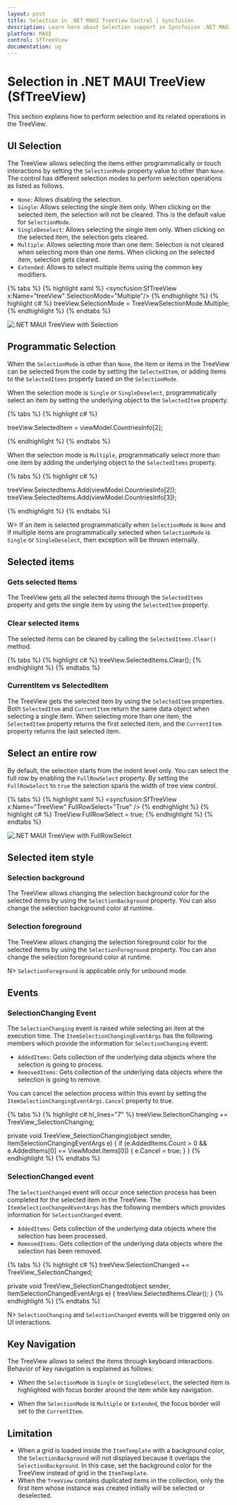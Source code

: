 ```yaml
---
layout: post
title: Selection in .NET MAUI TreeView Control | Syncfusion
description: Learn here about Selection support in Syncfusion .NET MAUI TreeView (SfTreeView) control and more.
platform: MAUI
control: SfTreeView
documentation: ug
---
```


# Selection in .NET MAUI TreeView (SfTreeView)

This section explains how to perform selection and its related operations in the TreeView.

## UI Selection
The TreeView allows selecting the items either programmatically or touch interactions by setting the `SelectionMode` property value to other than `None`. The control has different selection modes to perform selection operations as listed as follows.

* `None`: Allows disabling the selection.
* `Single`: Allows selecting the single item only. When clicking on the selected item, the selection will not be cleared. This is the default value for `SelectionMode`.
* `SingleDeselect`: Allows selecting the single item only. When clicking on the selected item, the selection gets cleared.
* `Multiple`: Allows selecting more than one item. Selection is not cleared when selecting more than one items. When clicking on the selected item, selection gets cleared.
* `Extended`: Allows to select multiple items using the common key modifiers.

{% tabs %}
{% highlight xaml %}
<syncfusion:SfTreeView x:Name="treeView" SelectionMode="Multiple"/>
{% endhighlight %}
{% highlight c# %}
treeView.SelectionMode = TreeViewSelectionMode.Multiple;
{% endhighlight %}
{% endtabs %}

![.NET MAUI TreeView with Selection](Images/selection/maui-treeView-multipleselection.png)

## Programmatic Selection

When the `SelectionMode` is other than `None`, the item or items in the TreeView can be selected from the code by setting the `SelectedItem`, or adding items to the `SelectedItems` property based on the `SelectionMode`.

When the selection mode is `Single` or `SingleDeselect`, programmatically select an item by setting the underlying object to the `SelectedItem` property.

{% tabs %}
{% highlight c# %}

treeView.SelectedItem = viewModel.CountriesInfo[2];

{% endhighlight %}
{% endtabs %}

When the selection mode is `Multiple`, programmatically select more than one item by adding the underlying object to the `SelectedItems` property.

{% tabs %}
{% highlight c# %}

treeView.SelectedItems.Add(viewModel.CountriesInfo[2]);
treeView.SelectedItems.Add(viewModel.CountriesInfo[3]);

{% endhighlight %}
{% endtabs %}

W> If an item is selected programmatically when `SelectionMode` is `None` and if multiple items are programmatically selected when `SelectionMode` is `Single` or `SingleDeselect`, then exception will be thrown internally.

## Selected items 

### Gets selected Items
The TreeView gets all the selected items through the `SelectedItems` property and gets the single item by using the `SelectedItem` property.

### Clear selected items
The selected items can be cleared by calling the `SelectedItems.Clear()` method.

{% tabs %}
{% highlight c# %}
treeView.SelectedItems.Clear();
{% endhighlight %}
{% endtabs %}
 
### CurrentItem vs SelectedItem

The TreeView gets the selected item by using the `SelectedItem` properties. Both `SelectedItem` and `CurrentItem` return the same data object when selecting a single item. When selecting more than one item, the `SelectedItem` property returns the first selected item, and the `CurrentItem` property returns the last selected item.

## Select an entire row

By default, the selection starts from the indent level only. You can select the full row by enabling the `FullRowSelect` property. By setting the `FullRowSelect` to `true` the selection spans the width of tree view control.

{% tabs %}
{% highlight xaml %}
<syncfusion:SfTreeView x:Name="TreeView" FullRowSelect="True" />
{% endhighlight %}
{% highlight c# %}
TreeView.FullRowSelect = true;
{% endhighlight %}
{% endtabs %}

![.NET MAUI TreeView with FullRowSelect](Images/selection/maui-treeView-fullrowselect.png)

## Selected item style

### Selection background

The TreeView allows changing the selection background color for the selected items by using the `SelectionBackground` property. You can also change the selection background color at runtime.

### Selection foreground

The TreeView allows changing the selection foreground color for the selected items by using the `SelectionForeground` property. You can also change the selection foreground color at runtime.

N> `SelectionForeground` is applicable only for unbound mode.

## Events

### SelectionChanging Event

The `SelectionChanging` event is raised while selecting an item at the execution time. The `ItemSelectionChangingEventArgs` has the following members which provide the information for `SelectionChanging` event:

* `AddedItems`: Gets collection of the underlying data objects where the selection is going to process.
* `RemovedItems`: Gets collection of the underlying data objects where the selection is going to remove.

You can cancel the selection process within this event by setting the `ItemSelectionChangingEventArgs.Cancel` property to true.

{% tabs %}
{% highlight c# hl_lines="7" %}
treeView.SelectionChanging += TreeView_SelectionChanging;  

private void TreeView_SelectionChanging(object sender, ItemSelectionChangingEventArgs e)
{
   if (e.AddedItems.Count > 0 && e.AddedItems[0] == ViewModel.Items[0])
   {
      e.Cancel = true;
   }
}
{% endhighlight %}
{% endtabs %}

### SelectionChanged event

The `SelectionChanged` event will occur once selection process has been completed for the selected item in the TreeView. The `ItemSelectionChangedEventArgs` has the following members which provides information for `SelectionChanged` event:

* `AddedItems`: Gets collection of the underlying data objects where the selection has been processed.
* `RemovedItems`: Gets collection of the underlying data objects where the selection has been removed.

{% tabs %}
{% highlight c# %}
treeView.SelectionChanged += TreeView_SelectionChanged;  

private void TreeView_SelectionChanged(object sender, ItemSelectionChangedEventArgs e)
{
   treeView.SelectedItems.Clear();
}
{% endhighlight %}
{% endtabs %}

N> `SelectionChanging` and `SelectionChanged` events will be triggered only on UI interactions.

## Key Navigation

The TreeView allows to select the items through keyboard interactions. Behavior of key navigation is explained as follows:

* When the `SelectionMode` is `Single` or `SingleDeselect`, the selected item is highlighted with focus border around the item while key navigation.

* When the `SelectionMode` is `Multiple` or `Extended`, the focus border will set to the `CurrentItem`.

## Limitation

* When a grid is loaded inside the `ItemTemplate` with a background color, the `SelectionBackground` will not displayed because it overlaps the `SelectionBackground`. In this case, set the background color for the TreeView instead of grid in the `ItemTemplate`.
* When the `TreeView` contains duplicated items in the collection, only the first item whose instance was created initially will be selected or deselected.